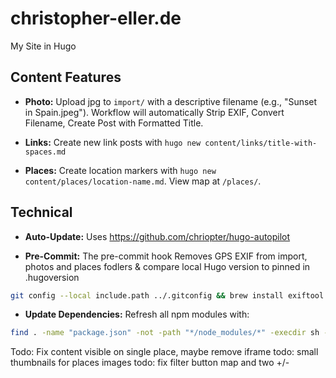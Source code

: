 # christopher-eller.de
My Site in Hugo

## Content Features

- **Photo:** Upload jpg to `import/` with a descriptive filename (e.g., "Sunset in Spain.jpeg"). Workflow will automatically Strip EXIF, Convert Filename, Create Post with Formatted Title.

- **Links:** Create new link posts with `hugo new content/links/title-with-spaces.md`

- **Places:** Create location markers with `hugo new content/places/location-name.md`. View map at `/places/`.

## Technical

- **Auto-Update:** Uses https://github.com/chriopter/hugo-autopilot

- **Pre-Commit:** The pre-commit hook Removes GPS EXIF from import, photos and places fodlers & compare local Hugo version to pinned in .hugoversion
```bash
git config --local include.path ../.gitconfig && brew install exiftool
```

- **Update Dependencies:** Refresh all npm modules with:
```bash
find . -name "package.json" -not -path "*/node_modules/*" -execdir sh -c 'echo "Updating in $(pwd)" && npm update' \;
```



Todo: Fix content visible on single place, maybe remove iframe
todo: small thumbnails for places images
todo: fix filter button map and two +/-